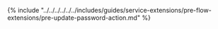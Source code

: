 {% include "../../../../../../includes/guides/service-extensions/pre-flow-extensions/pre-update-password-action.md" %}